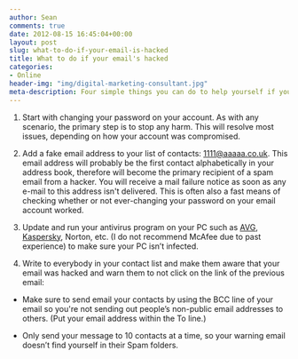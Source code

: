 ```yaml
---
author: Sean
comments: true
date: 2012-08-15 16:45:04+00:00
layout: post
slug: what-to-do-if-your-email-is-hacked
title: What to do if your email's hacked
categories:
- Online
header-img: "img/digital-marketing-consultant.jpg"
meta-description: Four simple things you can do to help yourself if your email account has been hacked and how to alert yourself in the future if your email is hacked
---
```


1. Start with changing your password on your account. As with any scenario, the primary step is to stop any harm. This will resolve most issues, depending on how your account was compromised.

2. Add a fake email address to your list of contacts: 1111@aaaaa.co.uk. This email address will probably be the first contact alphabetically in your address book, therefore will become the primary recipient of a spam email from a hacker. You will receive a mail failure notice as soon as any e-mail to this address isn't delivered. This is often also a fast means of checking whether or not ever-changing your password on your email account worked.

3. Update and run your antivirus program on your PC such as [AVG](http://free.avg.com/), [Kaspersky](http://www.kaspersky.co.uk/), Norton, etc. (I do not recommend McAfee due to past experience) to make sure your PC isn’t infected.

4. Write to everybody in your contact list and make them aware that your email was hacked and warn them to not click on the link of the previous email:



	
  * Make sure to send email your contacts by using the BCC line of your email so you're not sending out people’s non-public email addresses to others. (Put your email address within the To line.)

	
  * Only send your message to 10 contacts at a time, so your warning email doesn’t find yourself in their Spam folders.


